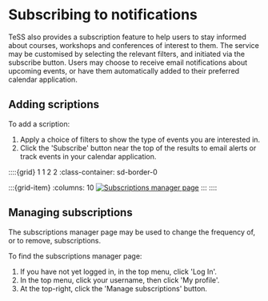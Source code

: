 # Subscribing to notifications

TeSS also provides a subscription feature to help users to stay informed about courses, workshops and conferences of interest to them. 
The service may be customised by selecting the relevant filters, and initiated via the subscribe button. 
Users may choose to receive email notifications about upcoming events, or have them automatically added to their preferred calendar application.

## Adding scriptions

To add a scription:

1. Apply a choice of filters to show the type of events you are interested in.
2. Click the 'Subscribe' button near the top of the results to email alerts or track events in your calendar application.

::::{grid} 1 1 2 2
:class-container: sd-border-0

:::{grid-item}
:columns: 10
[![Subscriptions manager page](../images/overview/subscription.png)](../images/overview/subscription.png)
:::
::::

## Managing subscriptions

The subscriptions manager page may be used to change the frequency of, or to remove, subscriptions.

To find the subscriptions manager page:

1. If you have not yet logged in, in the top menu, click 'Log In'.
2. In the top menu, click your username, then click 'My profile'.
3. At the top-right, click the 'Manage subscriptions' button.